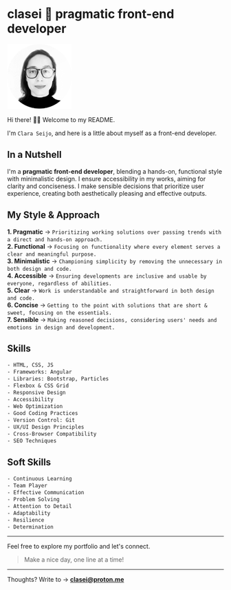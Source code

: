 # clasei 🚀 pragmatic front-end developer

<img src="cla_sei_profile_pic_bw_circle.png" alt="clasei profile pic" width="150"/>

Hi there! 👋🏾 Welcome to my README.

I'm ```Clara Seijo```, and here is a little about myself as a front-end developer.

## In a Nutshell

I'm a **pragmatic front-end developer**, blending a hands-on, functional style with minimalistic design. I ensure accessibility in my works, aiming for clarity and conciseness. I make sensible decisions that prioritize user experience, creating both aesthetically pleasing and effective outputs.

## My Style & Approach

**1. Pragmatic** → ```Prioritizing working solutions over passing trends with a direct and hands-on approach.```          
**2. Functional** → ```Focusing on functionality where every element serves a clear and meaningful purpose.```             
**3. Minimalistic** → ```Championing simplicity by removing the unnecessary in both design and code.```                      
**4. Accessible** → ```Ensuring developments are inclusive and usable by everyone, regardless of abilities.```             
**5. Clear** → ```Work is understandable and straightforward in both design and code.```                              
**6. Concise** → ```Getting to the point with solutions that are short & sweet, focusing on the essentials.```          
**7. Sensible** → ```Making reasoned decisions, considering users' needs and emotions in design and development.```      


## Skills 

```
- HTML, CSS, JS
- Frameworks: Angular
- Libraries: Bootstrap, Particles
- Flexbox & CSS Grid
- Responsive Design
- Accessibility
- Web Optimization
- Good Coding Practices
- Version Control: Git
- UX/UI Design Principles
- Cross-Browser Compatibility
- SEO Techniques
```

## Soft Skills

```
- Continuous Learning
- Team Player
- Effective Communication
- Problem Solving
- Attention to Detail
- Adaptability
- Resilience
- Determination
```

---

Feel free to explore my portfolio and let's connect. 

> Make a nice day, one line at a time!

---

Thoughts? Write to → [**clasei@proton.me**](mailto:clasei@proton.me)

